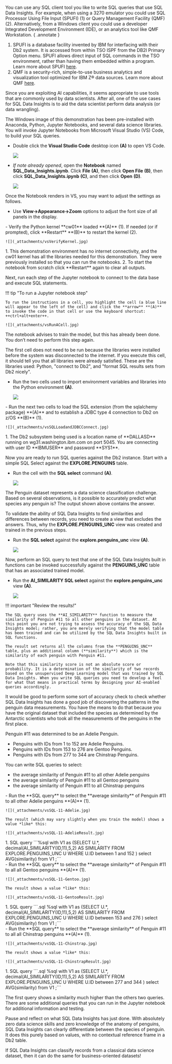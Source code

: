 You can use any SQL client tool you like to write SQL queries that use SQL Data Insights. For example, when using a 3270 emulator you could use SQL Processor Using File Input (SPUFI) (1) or Query Management Facility (QMF) (2). Alternatively, from a Windows client you could use a developer Integrated Development Environment (IDE), or an analytics tool like QMF Workstation.
{ .annotate }

1.   SPUFI is a database facility invented by IBM for interfacing with their Db2 system. It is accessed from within TSO ISPF from the DB2I Primary Option menu. SPUFI allows direct input of SQL commands in the TSO environment, rather than having them embedded within a program. Learn more about SPUFI <a href="https://en.wikipedia.org/wiki/IBM_Spufi" target="_blank">here</a>.
2.   QMF is a security-rich, simple-to-use business analytics and visualization tool optimized for IBM Z® data sources. Learn more about QMF <a href="https://www.ibm.com/products/db2-qmf" target="_blank">here</a>.

Since you are exploiting AI capabilities, it seems appropriate to use tools that are commonly used by data scientists. After all, one of the use cases for SQL Data Insights is to aid the data scientist perform data analysis (or data wrangling).

The Windows image of this demonstration has been pre-installed with Anaconda, Python, Jupyter Notebooks, and several data science libraries. You will invoke Jupyter Notebooks from Microsoft Visual Studio (VS) Code, to build your SQL queries.

- Double click the **Visual Studio Code** desktop icon **(A)** to open VS Code.

    ![](_attachments/vsCodeDesktop.jpg)

- *If note already opened*, open the **Notebook** named **SQL_Data_Insights.ipynb**. Click **File** **(A)**, then click **Open File** **(B)**, then click **SQL_Data_Insights.ipynb** **(C)**, and then click **Open** **(D)**.

    ![](_attachments/vsOpenNotebook.jpg)

Once the Notebook renders in VS, you may want to adjust the settings as follows.

- Use **View->Appearance->Zoom** options to adjust the font size of all panels in the display.

<div class="annotate" markdown>
- Verify the Python kernel **cw01** loaded **(A)** (1). If needed (or if prompted), click **Restart** **(B)** to restart the kernel (2).

    ![](_attachments/vsVerifyKernel.jpg)

</div>
1.   This demonstration environment has no internet connectivity, and the cw01 kernel has all the libraries needed for this demonstration. They were previously installed so that you can run the notebooks.
2.   To start the notebook from scratch click **Restart** again to clear all outputs.

Next, run each step of the Jupyter notebook to connect to the data base and execute SQL statements.

!!! tip "To run a Jupyter notebook step"

    To run the instructions in a cell, you highlight the cell (a blue line will appear to the left of the cell) and click the **arrow** **(A)** to invoke the code in that cell or use the keyboard shortcut: ++ctrl+alt+enter++.

    ![](_attachments/vsRunACell.jpg)

The notebook advises to train the model, but this has already been done. You don’t need to perform this step again. 

The first cell does not need to be run because the libraries were installed before the system was disconnected to the internet. If you execute this cell, it should tell you that all libraries were already satisfied. These are the libraries used: Python, "connect to Db2", and "format SQL results sets from Db2 nicely".

- Run the two cells used to import environment variables and libraries into the Python environment **(A)**.

    ![](_attachments/vsImportEnv.jpg)

<div class="annotate" markdown>
- Run the next two cells to load the SQL extension (from the sqlalchemy package) **(A)** and to establish a JDBC type 4 connection to Db2 on z/OS **(B)** (1).

    ![](_attachments/vsSQLLoadandJDBCConnect.jpg)
</div>
1. The Db2 subsystem being used is a location name of **DALLASD** running on wg31.washington.ibm.com on port 5045. You are connecting with user ID **IBMUSER** and password **SYS1**.

Now you are ready to run SQL queries against the Db2 instance. Start with a simple SQL Select against the **EXPLORE.PENGUINS** table.

- Run the cell with the **SQL select** command **(A)**.

    ![](_attachments/vsSQLSelect.jpg)

The Penguin dataset represents a data science classification challenge. Based on several observations, is it possible to accurately predict what species any penguin is? The output shown above contains the answer.

To validate the ability of SQL Data Insights to find similarities and differences between records, you need to create a view that excludes the answers. Thus, why the **EXPLORE.PENGUINS_UNC** view was created and trained in the previous steps.

- Run the **SQL select** against the **explore.penguins_unc** view **(A)**.

    ![](_attachments/vsSelectP-UNC.jpg)

Now, perform an SQL query to test that one of the SQL Data Insights built in functions can be invoked successfully against the **PENGUINS_UNC** table that has an associated trained model.

- Run the **AI_SIMILARITY SQL select** against the **explore.penguins_unc** view **(A)**.

    ![](_attachments/vsAISimilaritySQL.jpg)

!!! important "Review the results!"

    The SQL query uses the **AI_SIMILARITY** function to measure the similarity of Penguin #11 to all other penguins in the dataset. At this point you are not trying to assess the accuracy of the SQL Data Insights model; rather, you are merely verifying that the model table has been trained and can be utilized by the SQL Data Insights built in SQL functions.

    The result set returns all the columns from the **PENGUINS_UNC** table, plus an additional column (**similarity**) which is the similarity of each penguin with Penguin #11.

    Note that this similarity score is not an absolute score or probability. It is a determination of the similarity of two records based on the unsupervised Deep Learning model that was trained by SQL Data Insights. When you write SQL queries you need to develop a feel for what that means in practical terms by designing your AI-enabled queries accordingly.

It would be good to perform some sort of accuracy check to check whether SQL Data Insights has done a good job of discovering the patterns in the penguin data measurements. You have the means to do that because you have the original dataset that included the species as determined by the Antarctic scientists who took all the measurements of the penguins in the first place.

Penguin #11 was determined to be an Adelie Penguin.

- Penguins with IDs from 1 to 152 are Adelie Penguins.
- Penguins with IDs from 153 to 276 are Gentoo Penguins.
- Penguins with IDs from 277 to 344 are Chinstrap Penguins.

You can write SQL queries to select:
- the average similarity of Penguin #11 to all other Adelie penguins
- the average similarity of Penguin #11 to all Gentoo penguins
- the average similarity of Penguin #11 to all Chinstrap penguins

<div class="annotate" markdown>
- Run the **SQL query** to select the **average similarity** of Penguin #11 to all other Adelie penguins **(A)** (1).

    ![](_attachments/vsSQL-11-Adelie.jpg)

    The result (which may vary slightly when you train the model) shows a value *like* this:

    ![](_attachments/vsSQL-11-AdelieResult.jpg)

</div>
1. SQL query
   ```%sql with V1 as (SELECT U.*, decimal(AI_SIMILARITY(ID,11),5,2) AS SIMILARITY FROM EXPLORE.PENGUINS_UNC U WHERE U.ID between 1 and 152 ) select AVG(similarity) from V1 ;```

<div class="annotate" markdown>
- Run the **SQL query** to select the **average similarity** of Penguin #11 to all all Gentoo penguins **(A)** (1).

    ![](_attachments/vsSQL-11-Gentoo.jpg)

    The result shows a value *like* this:

    ![](_attachments/vsSQL-11-GentooResult.jpg)

</div>
1. SQL query
   ```.sql %sql with V1 as (SELECT U.*, decimal(AI_SIMILARITY(ID,11),5,2) AS SIMILARITY FROM EXPLORE.PENGUINS_UNC U WHERE U.ID between 153 and 276 ) select AVG(similarity) from V1 ;```

<div class="annotate" markdown>
- Run the **SQL query** to select the **average similarity** of Penguin #11 to all all Chinstrap penguins **(A)** (1).

    ![](_attachments/vsSQL-11-Chinstrap.jpg)

    The result shows a value *like* this:

    ![](_attachments/vsSQL-11-ChinstrapResult.jpg)

</div>
1. SQL query
   ```.sql %sql with V1 as (SELECT U.*, decimal(AI_SIMILARITY(ID,11),5,2) AS SIMILARITY FROM EXPLORE.PENGUINS_UNC U WHERE U.ID between 277 and 344 ) select AVG(similarity) from V1 ;```

The first query shows a similarity much higher than the others two queries. There are some additional queries that you can run in the Jupyter notebook for additional information and testing.

Pause and reflect on what SQL Data Insights has just done. With absolutely zero data science skills and zero knowledge of the anatomy of penguins, SQL Data Insights can clearly differentiate between the species of penguin. It does this purely based on values, with no contextual reference frame in a Db2 table.

If SQL Data Insights can classify records from a classical data science dataset, then it can do the same for business-oriented datasets!